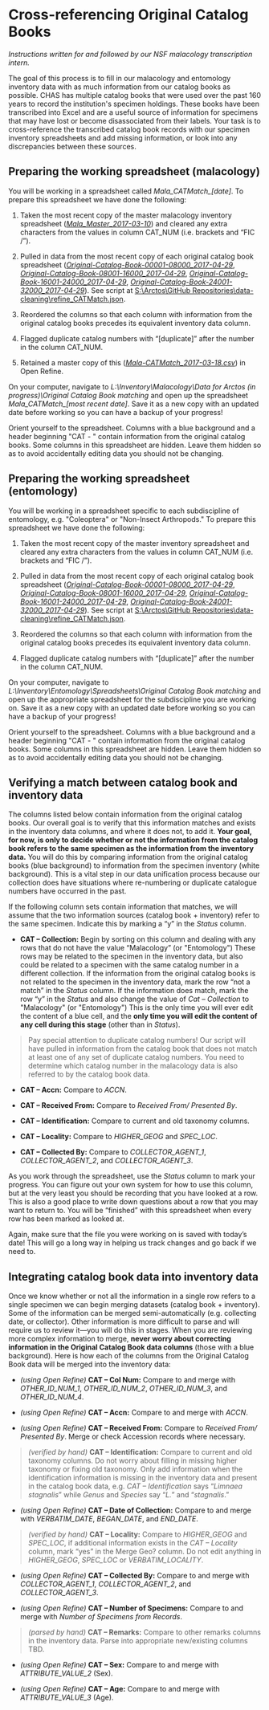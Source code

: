 # Cross-referencing Original Catalog Books

*Instructions written for and followed by our NSF malacology transcription intern.*

The goal of this process is to fill in our malacology and entomology inventory data with as much information from our catalog books as possible. CHAS has multiple catalog books that were used over the past 160 years to record the institution's specimen holdings. These books have been transcribed into Excel and are a useful source of information for specimens that may have lost or become disassociated from their labels. Your task is to cross-reference the transcribed catalog book records with our specimen inventory spreadsheets and add missing information, or look into any discrepancies between these sources.

## Preparing the working spreadsheet (malacology)

You will be working in a spreadsheet called *Mala\_CATMatch\_[date]*. To prepare this spreadsheet we have done the following:

1. Taken the most recent copy of the master malacology inventory spreadsheet ([*Mala_Master_2017-03-10*](../working-files/Mala_Master_2017-03-10.csv)) and cleared any extra characters from the values in column CAT_NUM (i.e. brackets and “FIC /”).

1. Pulled in data from the most recent copy of each original catalog book spreadsheet (*[Original-Catalog-Book-00001-08000_2017-04-29](../working-files/Original-Catalog-Book-00001-08000_2017-04-29.csv)*, *[Original-Catalog-Book-08001-16000_2017-04-29](../working-files/Original-Catalog-Book-08001-16000_2017-04-29.csv)*, *[Original-Catalog-Book-16001-24000_2017-04-29](../working-files/Original-Catalog-Book-16001-24000_2017-04-29.csv)*, *[Original-Catalog-Book-24001-32000_2017-04-29](../working-files/Original-Catalog-Book-24001-32000_2017-04-29.csv)*). See script at [S:\Arctos\GitHub Repositories\data-cleaning\refine_CATMatch.json](../refine-scripts/refine_CATMatch.json).

1. Reordered the columns so that each column with information from the original catalog books precedes its equivalent inventory data column.

1. Flagged duplicate catalog numbers with “[duplicate]” after the number in the column CAT_NUM.

1. Retained a master copy of this ([*Mala-CATMatch_2017-03-18.csv*](../working-files/Mala_CATMatch_2017-03-18.csv)) in Open Refine.

On your computer, navigate to *L:\Inventory\Malacology\Data for Arctos (in progress)\Original Catalog Book matching* and open up the spreadsheet *Mala\_CATMatch\_[most recent date]*. Save it as a new copy with an updated date before working so you can have a backup of your progress!

Orient yourself to the spreadsheet. Columns with a blue background and a header beginning "CAT - " contain information from the original catalog books. Some columns in this spreadsheet are hidden. Leave them hidden so as to avoid accidentally editing data you should not be changing.

## Preparing the working spreadsheet (entomology)

You will be working in a spreadsheet specific to each subdiscipline of entomology, e.g. "Coleoptera" or "Non-Insect Arthropods." To prepare this spreadsheet we have done the following:

1. Taken the most recent copy of the master inventory spreadsheet and cleared any extra characters from the values in column CAT_NUM (i.e. brackets and “FIC /”).

1. Pulled in data from the most recent copy of each original catalog book spreadsheet (*[Original-Catalog-Book-00001-08000_2017-04-29](../working-files/Original-Catalog-Book-00001-08000_2017-04-29.csv)*, *[Original-Catalog-Book-08001-16000_2017-04-29](../working-files/Original-Catalog-Book-08001-16000_2017-04-29.csv)*, *[Original-Catalog-Book-16001-24000_2017-04-29](../working-files/Original-Catalog-Book-16001-24000_2017-04-29.csv)*, *[Original-Catalog-Book-24001-32000_2017-04-29](../working-files/Original-Catalog-Book-24001-32000_2017-04-29.csv)*). See script at [S:\Arctos\GitHub Repositories\data-cleaning\refine_CATMatch.json](../refine-scripts/refine_CATMatch.json).

1. Reordered the columns so that each column with information from the original catalog books precedes its equivalent inventory data column.

1. Flagged duplicate catalog numbers with “[duplicate]” after the number in the column CAT_NUM.

On your computer, navigate to *L:\Inventory\Entomology\Spreadsheets\Original Catalog Book matching* and open up the appropriate spreadsheet for the subdiscipline you are working on. Save it as a new copy with an updated date before working so you can have a backup of your progress!

Orient yourself to the spreadsheet. Columns with a blue background and a header beginning "CAT - " contain information from the original catalog books. Some columns in this spreadsheet are hidden. Leave them hidden so as to avoid accidentally editing data you should not be changing.

## Verifying a match between catalog book and inventory data

The columns listed below contain information from the original catalog books. Our overall goal is to verify that this information matches and exists in the inventory data columns, and where it does not, to add it. **Your goal, for now, is only to decide whether or not the information from the catalog book refers to the same specimen as the information from the inventory data.** You will do this by comparing information from the original catalog books (blue background) to information from the specimen inventory (white background). This is a vital step in our data unification process because our collection does have situations where re-numbering or duplicate catalogue numbers have occurred in the past.

If the following column sets contain information that matches, we will assume that the two information sources (catalog book + inventory) refer to the same specimen. Indicate this by marking a “y” in the *Status* column.

-	**CAT – Collection:** Begin by sorting on this column and dealing with any rows that do not have the value “Malacology” (or "Entomology") These rows may be related to the specimen in the inventory data, but also could be related to a specimen with the same catalog number in a different collection. If the information from the original catalog books is not related to the specimen in the inventory data, mark the row “not a match” in the *Status* column. If the information does match, mark the row “y” in the *Status* and also change the value of *Cat – Collection* to "Malacology" (or "Entomology") This is the only time you will ever edit the content of a blue cell, and the **only time you will edit the content of any cell during this stage** (other than in *Status*).

 > Pay special attention to duplicate catalog numbers! Our script will have pulled in information from the catalog book that does not match at least one of any set of duplicate catalog numbers. You need to determine which catalog number in the malacology data is also referred to by the catalog book data.

-	**CAT – Accn:** Compare to *ACCN*.

-	**CAT – Received From:** Compare to *Received From/ Presented By*.

-	**CAT – Identification:** Compare to current and old taxonomy columns.

-	**CAT – Locality:** Compare to *HIGHER_GEOG* and *SPEC_LOC*.

-	**CAT – Collected By:** Compare to *COLLECTOR_AGENT_1*, *COLLECTOR_AGENT_2*, and *COLLECTOR_AGENT_3*.

As you work through the spreadsheet, use the *Status* column to mark your progress. You can figure out your own system for how to use this column, but at the very least you should be recording that you have looked at a row. This is also a good place to write down questions about a row that you may want to return to. You will be “finished” with this spreadsheet when every row has been marked as looked at.

Again, make sure that the file you were working on is saved with today’s date! This will go a long way in helping us track changes and go back if we need to.

## Integrating catalog book data into inventory data

Once we know whether or not all the information in a single row refers to a single specimen we can begin merging datasets (catalog book + inventory). Some of the information can be merged semi-automatically (e.g. collecting date, or collector). Other information is more difficult to parse and will require us to review it—you will do this in stages. When you are reviewing more complex information to merge, **never worry about correcting information in the Original Catalog Book data columns** (those with a blue background). Here is how each of the columns from the Original Catalog Book data will be merged into the inventory data:

-	*(using Open Refine)* **CAT – Col Num:** Compare to and merge with *OTHER_ID_NUM_1*, *OTHER_ID_NUM_2*, *OTHER_ID_NUM_3*, and *OTHER_ID_NUM_4*.

-	*(using Open Refine)* **CAT – Accn:** Compare to and merge with *ACCN*.

-	*(using Open Refine)* **CAT – Received From:** Compare to *Received From/ Presented By*. Merge or check Accession records where necessary.

 >	*(verified by hand)* **CAT – Identification:** Compare to current and old taxonomy columns. Do not worry about filling in missing higher taxonomy or fixing old taxonomy. Only add information when the identification information is missing in the inventory data and present in the catalog book data, e.g. *CAT – Identification* says “*Limnaea stagnalis*” while *Genus* and *Species* say “*L.*” and “*stagnalis*.”

-	*(using Open Refine)* **CAT – Date of Collection:** Compare to and merge with *VERBATIM_DATE*, *BEGAN_DATE*, and *END_DATE*.

 >	*(verified by hand)* **CAT – Locality:** Compare to *HIGHER_GEOG* and *SPEC_LOC*, if additional information exists in the *CAT – Locality* column, mark “yes” in the Merge Geo? column. Do not edit anything in *HIGHER_GEOG*, *SPEC_LOC* or *VERBATIM_LOCALITY*.

-	*(using Open Refine)* **CAT – Collected By:** Compare to and merge with *COLLECTOR_AGENT_1*, *COLLECTOR_AGENT_2*, and *COLLECTOR_AGENT_3*.

-	*(using Open Refine)* **CAT – Number of Specimens:** Compare to and merge with *Number of Specimens from Records*.

 >	*(parsed by hand)* **CAT – Remarks:** Compare to other remarks columns in the inventory data. Parse into appropriate new/existing columns TBD.

-	*(using Open Refine)* **CAT – Sex:** Compare to and merge with *ATTRIBUTE_VALUE_2* (Sex).

-	*(using Open Refine)* **CAT – Age:** Compare to and merge with *ATTRIBUTE_VALUE_3* (Age).
